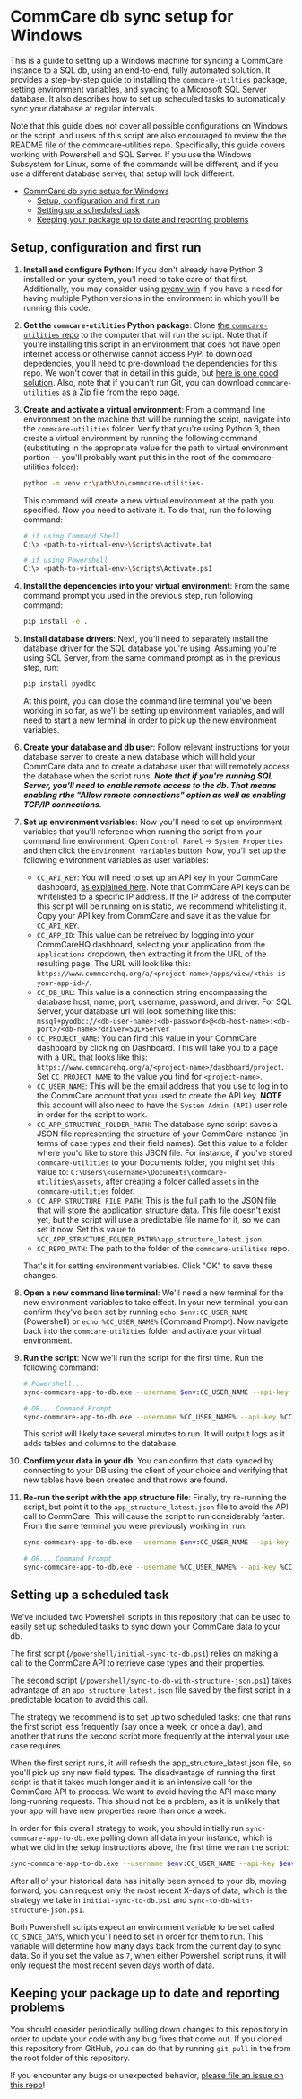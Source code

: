 # CommCare db sync setup for Windows

This is a guide to setting up a Windows machine for syncing a CommCare instance to a SQL db, using an end-to-end, fully automated solution. It provides a step-by-step guide to installing the `commcare-utilties` package, setting environment variables, and syncing to a Microsoft SQL Server database. It also describes how to set up scheduled tasks to automatically sync your database at regular intervals.

Note that this guide does not cover all possible configurations on Windows or the script, and users of this script are also encouraged to review the the README file of the commcare-utilities repo. Specifically, this guide covers working with Powershell and SQL Server. If you use the Windows Subsystem for Linux, some of the commands will be different, and if you use a different database server, that setup will look different.

- [CommCare db sync setup for Windows](#commcare-db-sync-setup-for-windows)
  - [Setup, configuration and first run](#setup-configuration-and-first-run)
  - [Setting up a scheduled task](#setting-up-a-scheduled-task)
  - [Keeping your package up to date and reporting problems](#keeping-your-package-up-to-date-and-reporting-problems)

## Setup, configuration and first run

1. **Install and configure Python**: If you don't already have Python 3 installed on your system, you'l need to take care of that first. Additionally, you may consider using [pyenv-win](https://github.com/pyenv-win/pyenv-win) if you have a need for having multiple Python versions in the environment in which you'll be running this code.
2. **Get the `commcare-utilities` Python package**: Clone [the `commcare-utilities` repo](https://github.com/caktus/commcare-utilities) to the computer that will run the script. Note that if you're installing this script in an environment that does not have open internet access or otherwise cannot access PyPI to download depedencies, you'll need to pre-download the dependencies for this repo. We won't cover that in detail in this guide, but [here is one good solution](https://stackoverflow.com/a/53625778/1264950). Also, note that if you can't run Git, you can download `commcare-utilities` as a Zip file from the repo page.
3. **Create and activate a virtual environment**: From a command line environment on the machine that will be running the script, navigate into the `commcare-utilities` folder. Verify that you're using Python 3, then create a virtual environment by running the following command (substituting in the appropriate value for the path to virtual environment portion -- you'll probably want put this in the root of the commcare-utilities folder):

    ```bash
    python -m venv c:\path\to\commcare-utilities-
    ```

    This command will create a new virtual environment at the path you specified. Now you need to activate it. To do that, run the following command:

    ```bash
    # if using Command Shell
    C:\> <path-to-virtual-env>\Scripts\activate.bat

    # if using Powershell
    C:\> <path-to-virtual-env>\Scripts\Activate.ps1
    ```

4. **Install the dependencies into your virtual environment**: From the same command prompt you used in the previous step, run following command:

    ```bash
    pip install -e .
    ```

5. **Install database drivers**: Next, you'll need to separately install the database driver for the SQL database you're using. Assuming you're using SQL Server, from the same command prompt as in the previous step, run:

    ```bash
    pip install pyodbc
    ```

    At this point,  you can close the command line terminal you've been working in so far, as we'll be setting up environment variables, and will need to start a new terminal in order to pick up the new environment variables.

6. **Create your database and db user**: Follow relevant instructions for your database server to create a new database which will hold your CommCare data and to create a database user that will remotely access the database when the script runs. ***Note that if you're running SQL Server, you'll need to enable remote access to the db. That means enabling rthe "Allow remote connections" option as well as enabling TCP/IP connections***.
7. **Set up environment variables**: Now you'll need to set up environment variables that you'll reference when running the script from your command line environment. Open `Control Panel` -> `System Properties` and then click the `Environment Variables` button. Now, you'll set up the following environment variables as user variables:

   - `CC_API_KEY`: You will need to set up an API key in your CommCare dashboard, [as explained here](https://confluence.dimagi.com/display/commcarepublic/Authentication#Authentication-ApiKeyauthentication). Note that CommCare API keys can be whitelisted to a specific IP address. If the IP address of the computer this script will be running on is static, we recommend whitelisting it. Copy your API key from CommCare and save it as the value for `CC_API_KEY`.
   - `CC_APP_ID`: This value can be retreived by logging into your CommCareHQ dashboard, selecting your application from the `Applications` dropdown, then extracting it from the URL of the resulting page. The URL will look like this: `https://www.commcarehq.org/a/<project-name>/apps/view/<this-is-your-app-id>/`.
   - `CC_DB_URL`: This value is a connection string encompassing the database host, name, port, username, password, and driver. For SQL Server, your database url will look something like this: `mssql+pyodbc://<db-user-name>:<db-password>@<db-host-name>:<db-port>/<db-name>?driver=SQL+Server`
   - `CC_PROJECT_NAME`: You can find this value in your CommCare dashboard by clicking on Dashboard. This will take you to a page with a URL that looks like this: `https://www.commcarehq.org/a/<project-name>/dasbhoard/project`. Set `CC_PROJECT_NAME` to the value you find for `<project-name>`.
   - `CC_USER_NAME`: This will be the email address that you use to log in to the CommCare account that you used to create the API key. **NOTE** this account will also need to have the `System Admin (API)` user role in order for the script to work.
   - `CC_APP_STRUCTURE_FOLDER_PATH`: The database sync script saves a JSON file representing the structure of your CommCare instance (in terms of case types and their field names). Set this value to a folder where you'd like to store this JSON file. For instance, if you've stored `commcare-utilities` to your Documents folder, you might set this value to: `C:\Users\<username>\Documents\commcare-utilities\assets`, after creating a folder called `assets` in the `commcare-utilities` folder.
   - `CC_APP_STRUCTURE_FILE_PATH`: This is the full path to the JSON file that will store the application structure data. This file doesn't exist yet, but the script will use a predictable file name for it, so we can set it now. Set this value to `%CC_APP_STRUCTURE_FOLDER_PATH%\app_structure_latest.json`.
   - `CC_REPO_PATH`: The path to the folder of the `commcare-utilities` repo.

    That's it for setting environment variables. Click "OK" to save these changes.

8. **Open a new command line terminal**: We'll need a new terminal for the new environment variables to take effect. In your new terminal, you can confirm they've been set by running `echo $env:CC_USER_NAME` (Powershell) or `echo %CC_USER_NAME%` (Command Prompt). Now navigate back into the `commcare-utilities` folder and activate your virtual environment.
9. **Run the script**: Now we'll run the script for the first time. Run the following command:

    ```bash
    # Powershell...
    sync-commcare-app-to-db.exe --username $env:CC_USER_NAME --api-key $env:CC_API_KEY --project $env:CC_PROJECT_NAME --app-id $env:CC_APP_ID --db-url $env:CC_DB_URL --app-structure-json-save-folder-path $env:CC_APP_STRUCTURE_FOLDER_PATH

    # OR... Command Prompt
    sync-commcare-app-to-db.exe --username %CC_USER_NAME% --api-key %CC_API_KEY% --project %CC_PROJECT_NAME% --app-id %CC_APP_ID% --db-url %CC_DB_URL% --app-structure-json-save-folder-path %CC_APP_STRUCTURE_FOLDER_PATH
    ```

    This script will likely take several minutes to run. It will output logs as it adds tables and columns to the database.
10. **Confirm your data in your db**: You can confirm that data synced by connecting to your DB using the client of your choice and verifying that new tables have been created and that rows are found.
11. **Re-run the script with the app structure file**: Finally, try re-running the script, but point it to the `app_structure_latest.json` file to avoid the API call to CommCare. This will cause the script to run considerably faster. From the same terminal you were previously working in, run:

    ```bash
    sync-commcare-app-to-db.exe --username $env:CC_USER_NAME --api-key $env:CC_API_KEY --project $env:CC_PROJECT_NAME --app-id $env:CC_APP_ID --db-url $env:CC_DB_URL --existing-app-structure-json $env:CC_APP_STRUCTURE_FILE_PATH

    # OR... Command Prompt
    sync-commcare-app-to-db.exe --username %CC_USER_NAME% --api-key %CC_API_KEY% --project %CC_PROJECT_NAME% --app-id %CC_APP_ID% --db-url %CC_DB_URL% --existing-app-structure-json %CC_APP_STRUCTURE_FILE_PATH
    ```

## Setting up a scheduled task

We've included two Powershell scripts in this repository that can be used to easily set up scheduled tasks to sync down your CommCare data to your db.

The first script (`/powershell/initial-sync-to-db.ps1`) relies on making a call to the CommCare API to retrieve case types and their properties.

The second script (`/powershell/sync-to-db-with-structure-json.ps1`) takes advantage of an `app_structure_latest.json` file saved by the first script in a predictable location to avoid this call.

The strategy we recommend is to set up two scheduled tasks: one that runs the first script less frequently (say once a week, or once a day), and another that runs the second script more frequently at the interval your use case requires.

When the first script runs, it will refresh the app_structure_latest.json file, so you'll pick up any new field types. The disadvantage of running the first script is that it takes much longer and it is an intensive call for the CommCare API to process. We want to avoid having the API make many long-running requests. This should not be a problem, as it is unlikely that your app will have new properties more than once a week.

In order for this overall strategy to work, you should initially run `sync-commcare-app-to-db.exe` pulling down all data in your instance, which is what we did in the setup instructions above, the first time we ran the script:

```bash
sync-commcare-app-to-db.exe --username $env:CC_USER_NAME --api-key $env:CC_API_KEY --project $env:CC_PROJECT_NAME --app-id $env:CC_APP_ID --db-url $env:CC_DB_URL --app-structure-json-save-folder-path $env:CC_APP_STRUCTURE_FOLDER_PATH
```

After all of your historical data has initially been synced to your db, moving forward, you can request only the most recent X-days of data, which is the strategy we take in `initial-sync-to-db.ps1` and `sync-to-db-with-structure-json.ps1`.

Both Powershell scripts expect an environment variable to be set called `CC_SINCE_DAYS`, which you'll need to set in order for them to run. This variable will determine how many days back from the current day to sync data. So if you set the value as `7`, when either Powershell script runs, it will only request the most recent seven days worth of data.

## Keeping your package up to date and reporting problems

You should consider periodically pulling down changes to this repository in order to update your code with any bug fixes that come out. If you cloned this repository from GitHub, you can do that by running `git pull` in the from the root folder of this repository.

If you encounter any bugs or unexpected behavior, [please file an issue on this repo](https://github.com/caktus/commcare-utilities/issues)!
